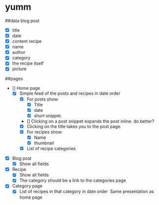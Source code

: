 # yumm

##data
blog post
- [x] title
- [x] date
- [x] content
recipe
- [x] name
- [x] author
- [x] category
- [x] the recipe itself
- [x] picture

##pages
- [] Home page
  - [x] Simple feed of the posts and recipes in date order
    - [x] For posts show: 
      - [x] Title
      - [x] date
      - [x] short snippet.
    - [] Clicking on a post snippet expands the post inline. do better?
    - [x] Clicking on the title takes you to the post page.
    - [x] For recipes show:
      - [x] Name
      - [x] thumbnail
    - [x] List of recipe categories
- [x] Blog post
  - [x] Show all fields
- [x] Recipe
  - [x] Show all fields
  - [x] The category should be a link to the categories page
- [x] Category page
  - [x] List of recipes in that category in date order ­ Same presentation as home page
